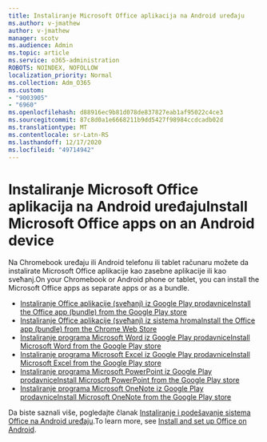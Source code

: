 ```yaml
---
title: Instaliranje Microsoft Office aplikacija na Android uređaju
ms.author: v-jmathew
author: v-jmathew
manager: scotv
ms.audience: Admin
ms.topic: article
ms.service: o365-administration
ROBOTS: NOINDEX, NOFOLLOW
localization_priority: Normal
ms.collection: Adm_O365
ms.custom:
- "9003905"
- "6960"
ms.openlocfilehash: d88916ec9b81d078de837827eab1af95022c4ce3
ms.sourcegitcommit: 87c8d0a1e6668211b9dd5427f98984ccdcadb02d
ms.translationtype: MT
ms.contentlocale: sr-Latn-RS
ms.lasthandoff: 12/17/2020
ms.locfileid: "49714942"
---
```

# <a name="install-microsoft-office-apps-on-an-android-device"></a><span data-ttu-id="276a2-102">Instaliranje Microsoft Office aplikacija na Android uređaju</span><span class="sxs-lookup"><span data-stu-id="276a2-102">Install Microsoft Office apps on an Android device</span></span>

<span data-ttu-id="276a2-103">Na Chromebook uređaju ili Android telefonu ili tablet računaru možete da instalirate Microsoft Office aplikacije kao zasebne aplikacije ili kao sveћanj.</span><span class="sxs-lookup"><span data-stu-id="276a2-103">On your Chromebook or Android phone or tablet, you can install the Microsoft Office apps as separate apps or as a bundle.</span></span>

- [<span data-ttu-id="276a2-104">Instaliranje Office aplikacije (sveћanj) iz Google Play prodavnice</span><span class="sxs-lookup"><span data-stu-id="276a2-104">Install the Office app (bundle) from the Google Play store</span></span>](https://go.microsoft.com/fwlink/?linkid=2137009)
- [<span data-ttu-id="276a2-105">Instaliranje Office aplikacije (sveћanj) iz sistema hroma</span><span class="sxs-lookup"><span data-stu-id="276a2-105">Install the Office app (bundle) from the Chrome Web Store</span></span>](https://go.microsoft.com/fwlink/?linkid=2137212)
- [<span data-ttu-id="276a2-106">Instaliranje programa Microsoft Word iz Google Play prodavnice</span><span class="sxs-lookup"><span data-stu-id="276a2-106">Install Microsoft Word from the Google Play store</span></span>](https://go.microsoft.com/fwlink/?linkid=2136994)
- [<span data-ttu-id="276a2-107">Instaliranje programa Microsoft Excel iz Google Play prodavnice</span><span class="sxs-lookup"><span data-stu-id="276a2-107">Install Microsoft Excel from the Google Play store</span></span>](https://go.microsoft.com/fwlink/?linkid=2137120)
- [<span data-ttu-id="276a2-108">Instaliranje programa Microsoft PowerPoint iz Google Play prodavnice</span><span class="sxs-lookup"><span data-stu-id="276a2-108">Install Microsoft PowerPoint from the Google Play store</span></span>](https://go.microsoft.com/fwlink/?linkid=2137121)
- [<span data-ttu-id="276a2-109">Instaliranje programa Microsoft OneNote iz Google Play prodavnice</span><span class="sxs-lookup"><span data-stu-id="276a2-109">Install Microsoft OneNote from the Google Play store</span></span>](https://go.microsoft.com/fwlink/?linkid=2137211)

<span data-ttu-id="276a2-110">Da biste saznali više, pogledajte članak [Instaliranje i podešavanje sistema Office na Android uređaju](https://go.microsoft.com/fwlink/?linkid=2135287).</span><span class="sxs-lookup"><span data-stu-id="276a2-110">To learn more, see [Install and set up Office on Android](https://go.microsoft.com/fwlink/?linkid=2135287).</span></span>
